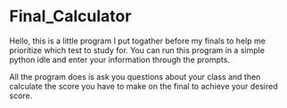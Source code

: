# Final_Calculator

Hello, this is a little program I put togather before my finals to help me prioritize which test to study for. You can run this program in a simple python idle and enter your information through the prompts. 

All the program does is ask you questions about your class and then calculate the score you have to make on the final to achieve your desired score.
